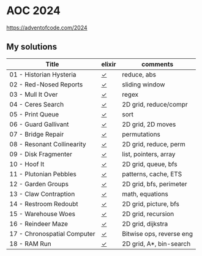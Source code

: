 # AOC 2024

https://adventofcode.com/2024


## My solutions

| Title                                | elixir    | comments                 |
| -                                    | -         | -                        |
| 01 - Historian Hysteria              | [✓][01ex] | reduce, abs              |
| 02 - Red-Nosed Reports               | [✓][02ex] | sliding window           |
| 03 - Mull It Over                    | [✓][03ex] | regex                    |
| 04 - Ceres Search                    | [✓][04ex] | 2D grid, reduce/compr    |
| 05 - Print Queue                     | [✓][05ex] | sort                     |
| 06 - Guard Gallivant                 | [✓][06ex] | 2D grid, 2D moves        |
| 07 - Bridge Repair                   | [✓][07ex] | permutations             |
| 08 - Resonant Collinearity           | [✓][08ex] | 2D grid, reduce, perm    |
| 09 - Disk Fragmenter                 | [✓][09ex] | list, pointers, array    |
| 10 - Hoof It                         | [✓][10ex] | 2D grid, queue, bfs      |
| 11 - Plutonian Pebbles               | [✓][11ex] | patterns, cache, ETS     |
| 12 - Garden Groups                   | [✓][12ex] | 2D grid, bfs, perimeter  |
| 13 - Claw Contraption                | [✓][13ex] | math, equations          |
| 14 - Restroom Redoubt                | [✓][14ex] | 2D grid, picture, bfs    |
| 15 - Warehouse Woes                  | [✓][15ex] | 2D grid, recursion       |
| 16 - Reindeer Maze                   | [✓][16ex] | 2D grid, dijkstra        |
| 17 - Chronospatial Computer          | [✓][17ex] | Bitwise ops, reverse eng |
| 18 - RAM Run                         | [✓][18ex] | 2D grid, A*, bin-search  |


[01ex]: elixir/day1.livemd
[02ex]: elixir/day2.livemd
[03ex]: elixir/day3.livemd
[04ex]: elixir/day4.livemd
[05ex]: elixir/day5.livemd
[06ex]: elixir/day6.livemd
[07ex]: elixir/day7.livemd
[08ex]: elixir/day8.livemd
[09ex]: elixir/day9.livemd
[10ex]: elixir/day10.livemd
[11ex]: elixir/day11.livemd
[12ex]: elixir/day12.livemd
[13ex]: elixir/day13.livemd
[14ex]: elixir/day14.livemd
[15ex]: elixir/day15.livemd
[16ex]: elixir/day16.livemd
[17ex]: elixir/day17.livemd
[18ex]: elixir/day18.livemd
